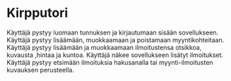 # Kirpputori


Käyttäjä pystyy luomaan tunnuksen ja kirjautumaan sisään sovellukseen.
Käyttäjä pystyy lisäämään, muokkaamaan ja poistamaan myyntikohteitaan.
Käyttäjä pystyy lisäämään ja muokkaamaan ilmoitustensa otsikkoa, kuvausta ,hintaa ja kuntoa.
Käyttäjä näkee sovellukseen lisätyt ilmoitukset.
Käyttäjä pystyy etsimään ilmoituksia hakusanalla tai myynti-ilmoitusten kuvauksen perusteella.
